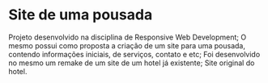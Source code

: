 # Site de uma pousada
Projeto desenvolvido na disciplina de Responsive Web Development;
O mesmo possui como proposta a criação de um site para uma pousada, contendo informações iniciais, de serviços, contato e etc;
Foi desenvolvido no mesmo um remake de um site de um hotel já existente;
Site original do hotel.
